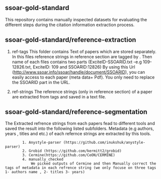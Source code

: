 ## ssoar-gold-standard
This repository contains manually inspected datasets for evaluating the different steps during the citation information extraction process.


## ssoar-gold-standard/reference-extraction

1. ref-tags
		This folder contains Text of papers which are stored separately. In this files reference strings in reference section are tagged by <ref></ref>.
		Then name of each files contains two parts (ExciteID-SSOARID.txt -e.g 109-12826.txt, ExciteID: 109 and SSOARID:12826)
		By using this Url (http://www.ssoar.info/ssoar/handle/document/SSOARID), you can easily access to each paper (meta data+ Pdf). You only need to replace the SSOARID part in the URL.
	
2. ref-strings
		The reference strings (only in reference section) of a paper are extracted from <ref></ref> tags and saved in a text file.

## ssoar-gold-standard/reference-segmentation
The Extracted refrence strings from each papers fead to different tools and saved the result into the following listed subfolders. 
Metadata (e.g authors, years , titles and etc.) of each refernce strings are extracted by this tools.
			
			1. Anystyle-parser (https://github.com/inukshuk/anystyle-parser)
			2. Grobid (https://github.com/kermitt2/grobid)
			3. Cermine(https://github.com/CeON/CERMINE)
			4. manually_checked
				We picked outputs of Cermine and then Manually correct the tags of metadata in each refrence string (we only focuse on three tags 1- authors name , 2- titles 3- years)
